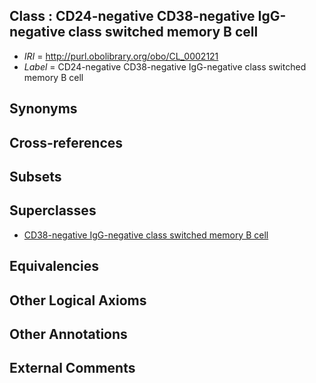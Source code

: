 
## Class : CD24-negative CD38-negative IgG-negative class switched memory B cell

 * *IRI* = http://purl.obolibrary.org/obo/CL_0002121
 * *Label* = CD24-negative CD38-negative IgG-negative class switched memory B cell

## Synonyms


## Cross-references


## Subsets


## Superclasses

 * [CD38-negative IgG-negative class switched memory B cell](../../CL/18/CL_0002118.md)

## Equivalencies


## Other Logical Axioms


## Other Annotations


## External Comments

